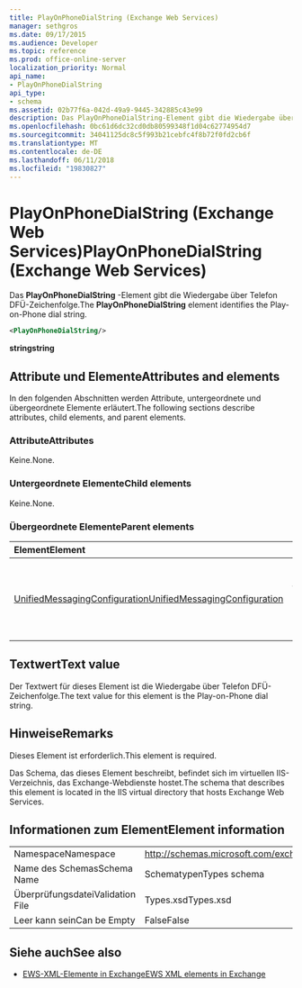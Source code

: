 ```yaml
---
title: PlayOnPhoneDialString (Exchange Web Services)
manager: sethgros
ms.date: 09/17/2015
ms.audience: Developer
ms.topic: reference
ms.prod: office-online-server
localization_priority: Normal
api_name:
- PlayOnPhoneDialString
api_type:
- schema
ms.assetid: 02b77f6a-042d-49a9-9445-342885c43e99
description: Das PlayOnPhoneDialString-Element gibt die Wiedergabe über Telefon DFÜ-Zeichenfolge.
ms.openlocfilehash: 0bc61d6dc32cd0db80599348f1d04c62774954d7
ms.sourcegitcommit: 34041125dc8c5f993b21cebfc4f8b72f0fd2cb6f
ms.translationtype: MT
ms.contentlocale: de-DE
ms.lasthandoff: 06/11/2018
ms.locfileid: "19830827"
---
```

# <a name="playonphonedialstring-exchange-web-services"></a><span data-ttu-id="85899-103">PlayOnPhoneDialString (Exchange Web Services)</span><span class="sxs-lookup"><span data-stu-id="85899-103">PlayOnPhoneDialString (Exchange Web Services)</span></span>

<span data-ttu-id="85899-104">Das **PlayOnPhoneDialString** -Element gibt die Wiedergabe über Telefon DFÜ-Zeichenfolge.</span><span class="sxs-lookup"><span data-stu-id="85899-104">The **PlayOnPhoneDialString** element identifies the Play-on-Phone dial string.</span></span> 
  
```XML
<PlayOnPhoneDialString/>
```

 <span data-ttu-id="85899-105">**string**</span><span class="sxs-lookup"><span data-stu-id="85899-105">**string**</span></span>
## <a name="attributes-and-elements"></a><span data-ttu-id="85899-106">Attribute und Elemente</span><span class="sxs-lookup"><span data-stu-id="85899-106">Attributes and elements</span></span>

<span data-ttu-id="85899-107">In den folgenden Abschnitten werden Attribute, untergeordnete und übergeordnete Elemente erläutert.</span><span class="sxs-lookup"><span data-stu-id="85899-107">The following sections describe attributes, child elements, and parent elements.</span></span>
  
### <a name="attributes"></a><span data-ttu-id="85899-108">Attribute</span><span class="sxs-lookup"><span data-stu-id="85899-108">Attributes</span></span>

<span data-ttu-id="85899-109">Keine.</span><span class="sxs-lookup"><span data-stu-id="85899-109">None.</span></span>
  
### <a name="child-elements"></a><span data-ttu-id="85899-110">Untergeordnete Elemente</span><span class="sxs-lookup"><span data-stu-id="85899-110">Child elements</span></span>

<span data-ttu-id="85899-111">Keine.</span><span class="sxs-lookup"><span data-stu-id="85899-111">None.</span></span>
  
### <a name="parent-elements"></a><span data-ttu-id="85899-112">Übergeordnete Elemente</span><span class="sxs-lookup"><span data-stu-id="85899-112">Parent elements</span></span>

|<span data-ttu-id="85899-113">**Element**</span><span class="sxs-lookup"><span data-stu-id="85899-113">**Element**</span></span>|<span data-ttu-id="85899-114">**Beschreibung**</span><span class="sxs-lookup"><span data-stu-id="85899-114">**Description**</span></span>|
|:-----|:-----|
|[<span data-ttu-id="85899-115">UnifiedMessagingConfiguration</span><span class="sxs-lookup"><span data-stu-id="85899-115">UnifiedMessagingConfiguration</span></span>](unifiedmessagingconfiguration.md) <br/> |<span data-ttu-id="85899-116">Service-Konfigurationsinformationen für die Unified Messaging-Dienst enthält.</span><span class="sxs-lookup"><span data-stu-id="85899-116">Contains service configuration information for the Unified Messaging service.</span></span>  <br/> |
   
## <a name="text-value"></a><span data-ttu-id="85899-117">Textwert</span><span class="sxs-lookup"><span data-stu-id="85899-117">Text value</span></span>

<span data-ttu-id="85899-118">Der Textwert für dieses Element ist die Wiedergabe über Telefon DFÜ-Zeichenfolge.</span><span class="sxs-lookup"><span data-stu-id="85899-118">The text value for this element is the Play-on-Phone dial string.</span></span>
  
## <a name="remarks"></a><span data-ttu-id="85899-119">Hinweise</span><span class="sxs-lookup"><span data-stu-id="85899-119">Remarks</span></span>

<span data-ttu-id="85899-120">Dieses Element ist erforderlich.</span><span class="sxs-lookup"><span data-stu-id="85899-120">This element is required.</span></span>
  
<span data-ttu-id="85899-121">Das Schema, das dieses Element beschreibt, befindet sich im virtuellen IIS-Verzeichnis, das Exchange-Webdienste hostet.</span><span class="sxs-lookup"><span data-stu-id="85899-121">The schema that describes this element is located in the IIS virtual directory that hosts Exchange Web Services.</span></span>
  
## <a name="element-information"></a><span data-ttu-id="85899-122">Informationen zum Element</span><span class="sxs-lookup"><span data-stu-id="85899-122">Element information</span></span>

|||
|:-----|:-----|
|<span data-ttu-id="85899-123">Namespace</span><span class="sxs-lookup"><span data-stu-id="85899-123">Namespace</span></span>  <br/> |http://schemas.microsoft.com/exchange/services/2006/types  <br/> |
|<span data-ttu-id="85899-124">Name des Schemas</span><span class="sxs-lookup"><span data-stu-id="85899-124">Schema Name</span></span>  <br/> |<span data-ttu-id="85899-125">Schematypen</span><span class="sxs-lookup"><span data-stu-id="85899-125">Types schema</span></span>  <br/> |
|<span data-ttu-id="85899-126">Überprüfungsdatei</span><span class="sxs-lookup"><span data-stu-id="85899-126">Validation File</span></span>  <br/> |<span data-ttu-id="85899-127">Types.xsd</span><span class="sxs-lookup"><span data-stu-id="85899-127">Types.xsd</span></span>  <br/> |
|<span data-ttu-id="85899-128">Leer kann sein</span><span class="sxs-lookup"><span data-stu-id="85899-128">Can be Empty</span></span>  <br/> |<span data-ttu-id="85899-129">False</span><span class="sxs-lookup"><span data-stu-id="85899-129">False</span></span>  <br/> |
   
## <a name="see-also"></a><span data-ttu-id="85899-130">Siehe auch</span><span class="sxs-lookup"><span data-stu-id="85899-130">See also</span></span>



- [<span data-ttu-id="85899-131">EWS-XML-Elemente in Exchange</span><span class="sxs-lookup"><span data-stu-id="85899-131">EWS XML elements in Exchange</span></span>](ews-xml-elements-in-exchange.md)

